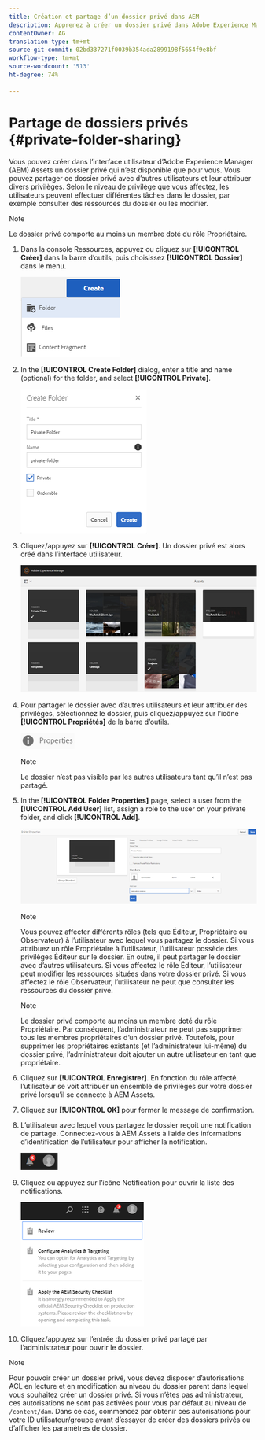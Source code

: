 ```yaml
---
title: Création et partage d’un dossier privé dans AEM
description: Apprenez à créer un dossier privé dans Adobe Experience Manager (AEM) Assets, à le partager avec d’autres utilisateurs et à attribuer à ces derniers différents privilèges.
contentOwner: AG
translation-type: tm+mt
source-git-commit: 02bd337271f0039b354ada2899198f5654f9e8bf
workflow-type: tm+mt
source-wordcount: '513'
ht-degree: 74%

---
```



# Partage de dossiers privés {#private-folder-sharing}

Vous pouvez créer dans l’interface utilisateur d’Adobe Experience Manager (AEM) Assets un dossier privé qui n’est disponible que pour vous. Vous pouvez partager ce dossier privé avec d’autres utilisateurs et leur attribuer divers privilèges. Selon le niveau de privilège que vous affectez, les utilisateurs peuvent effectuer différentes tâches dans le dossier, par exemple consulter des ressources du dossier ou les modifier.

>[!NOTE]
>
> Le dossier privé comporte au moins un membre doté du rôle Propriétaire.


1. Dans la console Ressources, appuyez ou cliquez sur **[!UICONTROL Créer]** dans la barre d’outils, puis choisissez **[!UICONTROL Dossier]** dans le menu.

   ![Créer un dossier de fichiers](assets/Create-folder.png)

1. In the **[!UICONTROL Create Folder]** dialog, enter a title and name (optional) for the folder, and select **[!UICONTROL Private]**.

   ![Cochez la case Privé pour rendre le dossier privé.](assets/private-folder.png)

1. Cliquez/appuyez sur **[!UICONTROL Créer]**. Un dossier privé est alors créé dans l’interface utilisateur.

   ![chlimage_1-413](assets/chlimage_1-413.png)

1. Pour partager le dossier avec d’autres utilisateurs et leur attribuer des privilèges, sélectionnez le dossier, puis cliquez/appuyez sur l’icône **[!UICONTROL Propriétés]** de la barre d’outils.

   ![chlimage_1-414](assets/chlimage_1-414.png)

   >[!NOTE]
   >
   >Le dossier n’est pas visible par les autres utilisateurs tant qu’il n’est pas partagé.

1. In the **[!UICONTROL Folder Properties]** page, select a user from the **[!UICONTROL Add User]** list, assign a role to the user on your private folder, and click **[!UICONTROL Add]**.

   ![chlimage_1-415](assets/chlimage_1-415.png)

   >[!NOTE]
   >
   >Vous pouvez affecter différents rôles (tels que Éditeur, Propriétaire ou Observateur) à l’utilisateur avec lequel vous partagez le dossier. Si vous attribuez un rôle Propriétaire à l’utilisateur, l’utilisateur possède des privilèges Éditeur sur le dossier. En outre, il peut partager le dossier avec d’autres utilisateurs. Si vous affectez le rôle Éditeur, l’utilisateur peut modifier les ressources situées dans votre dossier privé. Si vous affectez le rôle Observateur, l’utilisateur ne peut que consulter les ressources du dossier privé.

   >[!NOTE]
   >
   > Le dossier privé comporte au moins un membre doté du rôle Propriétaire. Par conséquent, l’administrateur ne peut pas supprimer tous les membres propriétaires d’un dossier privé. Toutefois, pour supprimer les propriétaires existants (et l’administrateur lui-même) du dossier privé, l’administrateur doit ajouter un autre utilisateur en tant que propriétaire.

1. Cliquez sur **[!UICONTROL Enregistrer]**. En fonction du rôle affecté, l’utilisateur se voit attribuer un ensemble de privilèges sur votre dossier privé lorsqu’il se connecte à AEM Assets.
1. Cliquez sur **[!UICONTROL OK]** pour fermer le message de confirmation.
1. L’utilisateur avec lequel vous partagez le dossier reçoit une notification de partage. Connectez-vous à AEM Assets à l’aide des informations d’identification de l’utilisateur pour afficher la notification.

   ![chlimage_1-416](assets/chlimage_1-416.png)

1. Cliquez ou appuyez sur l’icône Notification pour ouvrir la liste des notifications.

   ![Liste des notifications](assets/Assets-Notification.png)

1. Cliquez/appuyez sur l’entrée du dossier privé partagé par l’administrateur pour ouvrir le dossier.

>[!NOTE]
>
>Pour pouvoir créer un dossier privé, vous devez disposer d’autorisations ACL en lecture et en modification au niveau du dossier parent dans lequel vous souhaitez créer un dossier privé. Si vous n’êtes pas administrateur, ces autorisations ne sont pas activées pour vous par défaut au niveau de `/content/dam`. Dans ce cas, commencez par obtenir ces autorisations pour votre ID utilisateur/groupe avant d’essayer de créer des dossiers privés ou d’afficher les paramètres de dossier.

